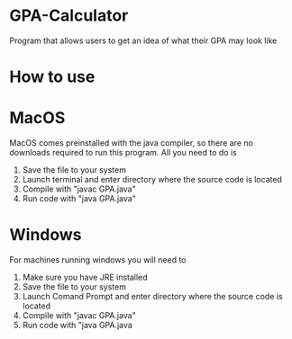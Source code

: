 # GPA-Calculator
Program that allows users to get an idea of what their GPA may look like
# How to use
# MacOS
MacOS comes preinstalled with the java compiler, so there are no downloads required to run this program. All you need to do is
1) Save the file to your system
2) Launch terminal and enter directory where the source code is located
3) Compile with "javac GPA.java"
4) Run code with "java GPA.java"

# Windows
For machines running windows you will need to 
1) Make sure you have JRE installed
2) Save the file to your system
3) Launch Comand Prompt and enter directory where the source code is located
4) Compile with "javac GPA.java"
5) Run code with "java GPA.java
